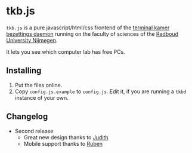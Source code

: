 tkb.js
======

`tkb.js` is a pure javascript/html/css frontend of the
[terminal kamer bezettings daemon](http://github.com/bwesterb/tkbd)
running on the faculty of sciences
of the [Radboud University Nijmegen](http://ru.nl).

It lets you see which computer lab has free PCs.

Installing
----------
1. Put the files online.
2. Copy `config.js.example` to `config.js`. Edit it, if you are
   running a `tkbd` instance of your own.

Changelog
---------
* Second release
  * Great new design thanks to [Judith](http://jd7h.com)
  * Mobile support thanks to [Ruben](https://github.com/rnijveld)
